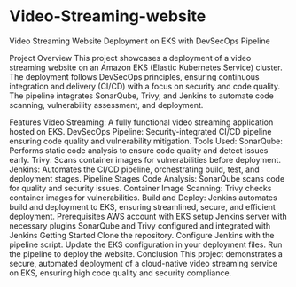 # Video-Streaming-website

Video Streaming Website Deployment on EKS with DevSecOps Pipeline

Project Overview
This project showcases a deployment of a video streaming website on an Amazon EKS (Elastic Kubernetes Service) cluster. The deployment follows DevSecOps principles, ensuring continuous integration and delivery (CI/CD) with a focus on security and code quality. The pipeline integrates SonarQube, Trivy, and Jenkins to automate code scanning, vulnerability assessment, and deployment.

Features
Video Streaming: A fully functional video streaming application hosted on EKS.
DevSecOps Pipeline: Security-integrated CI/CD pipeline ensuring code quality and vulnerability mitigation.
Tools Used:
SonarQube: Performs static code analysis to ensure code quality and detect issues early.
Trivy: Scans container images for vulnerabilities before deployment.
Jenkins: Automates the CI/CD pipeline, orchestrating build, test, and deployment stages.
Pipeline Stages
Code Analysis: SonarQube scans code for quality and security issues.
Container Image Scanning: Trivy checks container images for vulnerabilities.
Build and Deploy: Jenkins automates build and deployment to EKS, ensuring streamlined, secure, and efficient deployment.
Prerequisites
AWS account with EKS setup
Jenkins server with necessary plugins
SonarQube and Trivy configured and integrated with Jenkins
Getting Started
Clone the repository.
Configure Jenkins with the pipeline script.
Update the EKS configuration in your deployment files.
Run the pipeline to deploy the website.
Conclusion
This project demonstrates a secure, automated deployment of a cloud-native video streaming service on EKS, ensuring high code quality and security compliance.
